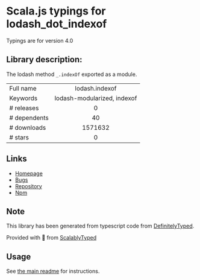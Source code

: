 
# Scala.js typings for lodash_dot_indexof

Typings are for version 4.0

## Library description:
The lodash method `_.indexOf` exported as a module.

|                    |                 |
| ------------------ | :-------------: |
| Full name          | lodash.indexof |
| Keywords           | lodash-modularized, indexof |
| # releases         | 0 |
| # dependents       | 40 |
| # downloads        | 1571632 |
| # stars            | 0 |

## Links
- [Homepage](https://lodash.com/)
- [Bugs](https://github.com/lodash/lodash/issues)
- [Repository](https://github.com/lodash/lodash)
- [Npm](https://www.npmjs.com/package/lodash.indexof)
    


## Note
This library has been generated from typescript code from [DefinitelyTyped](https://definitelytyped.org).

Provided with :purple_heart: from [ScalablyTyped](https://github.com/oyvindberg/ScalablyTyped)

## Usage
See [the main readme](../../readme.md) for instructions.


